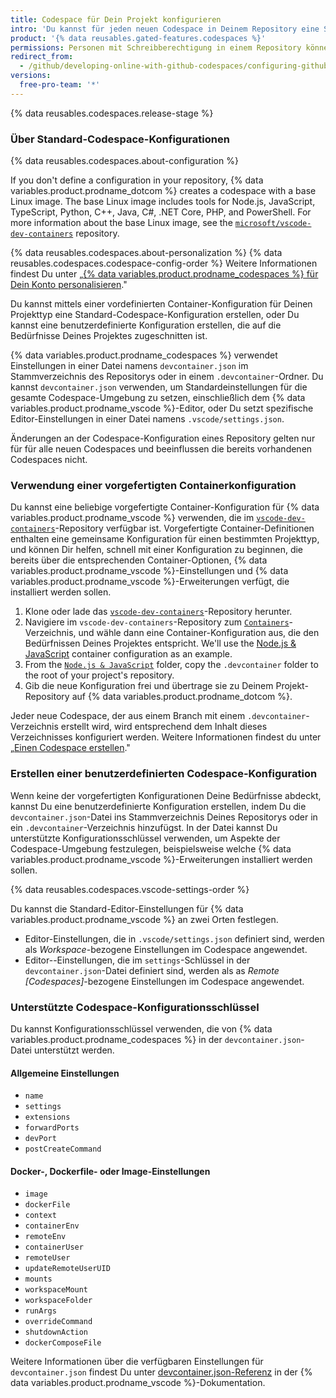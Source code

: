 ```yaml
---
title: Codespace für Dein Projekt konfigurieren
intro: 'Du kannst für jeden neuen Codespace in Deinem Repository eine Standardkonfiguration einrichten, um sicherzustellen, dass die Mitwirkenden alle Werkzeuge und Einstellung haben, die sie für ihre Online-Entwicklungsumgebung benötigen.'
product: '{% data reusables.gated-features.codespaces %}'
permissions: Personen mit Schreibberechtigung in einem Repository können die Standard-Codespace-Konfiguration erstellen oder bearbeiten.
redirect_from:
  - /github/developing-online-with-github-codespaces/configuring-github-codespaces-for-your-project
versions:
  free-pro-team: '*'
---
```


{% data reusables.codespaces.release-stage %}

### Über Standard-Codespace-Konfigurationen

{% data reusables.codespaces.about-configuration %}

If you don't define a configuration in your repository, {% data variables.product.prodname_dotcom %} creates a codespace with a base Linux image. The base Linux image includes tools for Node.js, JavaScript, TypeScript, Python, C++, Java, C#, .NET Core, PHP, and PowerShell. For more information about the base Linux image, see the [`microsoft/vscode-dev-containers`](https://github.com/microsoft/vscode-dev-containers/tree/master/containers/codespaces-linux) repository.

{% data reusables.codespaces.about-personalization %} {% data reusables.codespaces.codespace-config-order %} Weitere Informationen findest Du unter „[{% data variables.product.prodname_codespaces %} für Dein Konto personalisieren](/github/developing-online-with-codespaces/personalizing-codespaces-for-your-account)."

Du kannst mittels einer vordefinierten Container-Konfiguration für Deinen Projekttyp eine Standard-Codespace-Konfiguration erstellen, oder Du kannst eine benutzerdefinierte Konfiguration erstellen, die auf die Bedürfnisse Deines Projektes zugeschnitten ist.

{% data variables.product.prodname_codespaces %} verwendet Einstellungen in einer Datei namens `devcontainer.json` im Stammverzeichnis des Repositorys oder in einem `.devcontainer`-Ordner. Du kannst `devcontainer.json` verwenden, um Standardeinstellungen für die gesamte Codespace-Umgebung zu setzen, einschließlich dem {% data variables.product.prodname_vscode %}-Editor, oder Du setzt spezifische Editor-Einstellungen in einer Datei namens `.vscode/settings.json`.

Änderungen an der Codespace-Konfiguration eines Repository gelten nur für für alle neuen Codespaces und beeinflussen die bereits vorhandenen Codespaces nicht.

### Verwendung einer vorgefertigten Containerkonfiguration

Du kannst eine beliebige vorgefertigte Container-Konfiguration für {% data variables.product.prodname_vscode %} verwenden, die im [`vscode-dev-containers`](https://github.com/microsoft/vscode-dev-containers)-Repository verfügbar ist. Vorgefertigte Container-Definitionen enthalten eine gemeinsame Konfiguration für einen bestimmten Projekttyp, und können Dir helfen, schnell mit einer Konfiguration zu beginnen, die bereits über die entsprechenden Container-Optionen, {% data variables.product.prodname_vscode %}-Einstellungen und {% data variables.product.prodname_vscode %}-Erweiterungen verfügt, die installiert werden sollen.

1. Klone oder lade das [`vscode-dev-containers`](https://github.com/microsoft/vscode-dev-containers)-Repository herunter.
1. Navigiere im `vscode-dev-containers`-Repository zum [`Containers`](https://github.com/microsoft/vscode-dev-containers/tree/master/containers)-Verzeichnis, und wähle dann eine Container-Konfiguration aus, die den Bedürfnissen Deines Projektes entspricht. We'll use the [Node.js & JavaScript](https://aka.ms/vscode-dev-containers/definitions/node) container configuration as an example.
1. From the [`Node.js & JavaScript`](https://aka.ms/vscode-dev-containers/definitions/node) folder, copy the `.devcontainer` folder to the root of your project's repository.
1. Gib die neue Konfiguration frei und übertrage sie zu Deinem Projekt-Repository auf {% data variables.product.prodname_dotcom %}.

Jeder neue Codespace, der aus einem Branch mit einem `.devcontainer`-Verzeichnis erstellt wird, wird entsprechend dem Inhalt dieses Verzeichnisses konfiguriert werden. Weitere Informationen findest du unter „[Einen Codespace erstellen](/github/developing-online-with-codespaces/creating-a-codespace)."

### Erstellen einer benutzerdefinierten Codespace-Konfiguration

Wenn keine der vorgefertigten Konfigurationen Deine Bedürfnisse abdeckt, kannst Du eine benutzerdefinierte Konfiguration erstellen, indem Du die `devcontainer.json`-Datei ins Stammverzeichnis Deines Repositorys oder in ein `.devcontainer`-Verzeichnis hinzufügst. In der Datei kannst Du unterstützte Konfigurationsschlüssel verwenden, um Aspekte der Codespace-Umgebung festzulegen, beispielsweise welche {% data variables.product.prodname_vscode %}-Erweiterungen installiert werden sollen.

{% data reusables.codespaces.vscode-settings-order %}

Du kannst die Standard-Editor-Einstellungen für {% data variables.product.prodname_vscode %} an zwei Orten festlegen.

* Editor-Einstellungen, die in `.vscode/settings.json` definiert sind, werden als _Workspace_-bezogene Einstellungen im Codespace angewendet.
* Editor--Einstellungen, die im `settings`-Schlüssel in der `devcontainer.json`-Datei definiert sind, werden als as _Remote [Codespaces]_-bezogene Einstellungen im Codespace angewendet.

### Unterstützte Codespace-Konfigurationsschlüssel

Du kannst Konfigurationsschlüssel verwenden, die von {% data variables.product.prodname_codespaces %} in der `devcontainer.json`-Datei unterstützt werden.

#### Allgemeine Einstellungen

- `name`
- `settings`
- `extensions`
- `forwardPorts`
- `devPort`
- `postCreateCommand`

#### Docker-, Dockerfile- oder Image-Einstellungen

- `image`
- `dockerFile`
- `context`
- `containerEnv`
- `remoteEnv`
- `containerUser`
- `remoteUser`
- `updateRemoteUserUID`
- `mounts`
- `workspaceMount`
- `workspaceFolder`
- `runArgs`
- `overrideCommand`
- `shutdownAction`
- `dockerComposeFile`

Weitere Informationen über die verfügbaren Einstellungen für `devcontainer.json` findest Du unter [devcontainer.json-Referenz](https://aka.ms/vscode-remote/devcontainer.json) in der {% data variables.product.prodname_vscode %}-Dokumentation.
